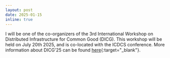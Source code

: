 ```yaml
---
layout: post
date: 2025-01-15
inline: true
---
```


I will be one of the co-organizers of the 3rd International Workshop on Distributed Infrastructure for Common Good (DICG). This workshop will be held on July 20th 2025, and is co-located with the ICDCS conference. More information about DICG'25 can be found [here](https://dicg-workshop.github.io/2025/){:target="_blank"}.